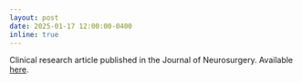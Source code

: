```yaml
---
layout: post
date: 2025-01-17 12:00:00-0400
inline: true
---
```


Clinical research article published in the Journal of Neurosurgery. Available [here](https://thejns.org/view/journals/j-neurosurg/aop/article-10.3171-2024.8.JNS24415/article-10.3171-2024.8.JNS24415.xml).
